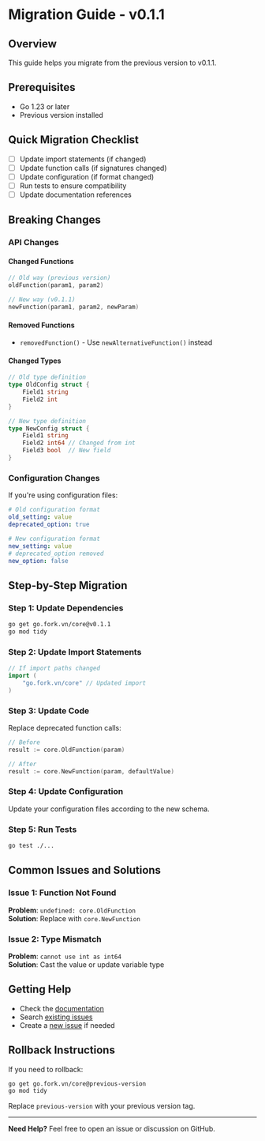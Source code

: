 # Migration Guide - v0.1.1

## Overview
This guide helps you migrate from the previous version to v0.1.1.

## Prerequisites
- Go 1.23 or later
- Previous version installed

## Quick Migration Checklist
- [ ] Update import statements (if changed)
- [ ] Update function calls (if signatures changed)
- [ ] Update configuration (if format changed)
- [ ] Run tests to ensure compatibility
- [ ] Update documentation references

## Breaking Changes

### API Changes
#### Changed Functions
```go
// Old way (previous version)
oldFunction(param1, param2)

// New way (v0.1.1)
newFunction(param1, param2, newParam)
```

#### Removed Functions
- `removedFunction()` - Use `newAlternativeFunction()` instead

#### Changed Types
```go
// Old type definition
type OldConfig struct {
    Field1 string
    Field2 int
}

// New type definition
type NewConfig struct {
    Field1 string
    Field2 int64 // Changed from int
    Field3 bool  // New field
}
```

### Configuration Changes
If you're using configuration files:

```yaml
# Old configuration format
old_setting: value
deprecated_option: true

# New configuration format
new_setting: value
# deprecated_option removed
new_option: false
```

## Step-by-Step Migration

### Step 1: Update Dependencies
```bash
go get go.fork.vn/core@v0.1.1
go mod tidy
```

### Step 2: Update Import Statements
```go
// If import paths changed
import (
    "go.fork.vn/core" // Updated import
)
```

### Step 3: Update Code
Replace deprecated function calls:

```go
// Before
result := core.OldFunction(param)

// After
result := core.NewFunction(param, defaultValue)
```

### Step 4: Update Configuration
Update your configuration files according to the new schema.

### Step 5: Run Tests
```bash
go test ./...
```

## Common Issues and Solutions

### Issue 1: Function Not Found
**Problem**: `undefined: core.OldFunction`  
**Solution**: Replace with `core.NewFunction`

### Issue 2: Type Mismatch
**Problem**: `cannot use int as int64`  
**Solution**: Cast the value or update variable type

## Getting Help
- Check the [documentation](https://pkg.go.dev/go.fork.vn/core@v0.1.1)
- Search [existing issues](https://github.com/go-fork/core/issues)
- Create a [new issue](https://github.com/go-fork/core/issues/new) if needed

## Rollback Instructions
If you need to rollback:

```bash
go get go.fork.vn/core@previous-version
go mod tidy
```

Replace `previous-version` with your previous version tag.

---
**Need Help?** Feel free to open an issue or discussion on GitHub.
